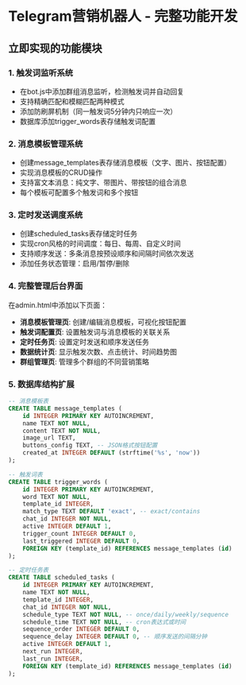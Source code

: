 # Telegram营销机器人 - 完整功能开发

## 立即实现的功能模块

### 1. 触发词监听系统
- 在bot.js中添加群组消息监听，检测触发词并自动回复
- 支持精确匹配和模糊匹配两种模式
- 添加防刷屏机制（同一触发词5分钟内只响应一次）
- 数据库添加trigger_words表存储触发词配置

### 2. 消息模板管理系统
- 创建message_templates表存储消息模板（文字、图片、按钮配置）
- 实现消息模板的CRUD操作
- 支持富文本消息：纯文字、带图片、带按钮的组合消息
- 每个模板可配置多个触发词和多个按钮

### 3. 定时发送调度系统
- 创建scheduled_tasks表存储定时任务
- 实现cron风格的时间调度：每日、每周、自定义时间
- 支持顺序发送：多条消息按预设顺序和间隔时间依次发送
- 添加任务状态管理：启用/暂停/删除

### 4. 完整管理后台界面
在admin.html中添加以下页面：
- **消息模板管理页**: 创建/编辑消息模板，可视化按钮配置
- **触发词配置页**: 设置触发词与消息模板的关联关系
- **定时任务页**: 设置定时发送和顺序发送任务
- **数据统计页**: 显示触发次数、点击统计、时间趋势图
- **群组管理页**: 管理多个群组的不同营销策略

### 5. 数据库结构扩展
```sql
-- 消息模板表
CREATE TABLE message_templates (
    id INTEGER PRIMARY KEY AUTOINCREMENT,
    name TEXT NOT NULL,
    content TEXT NOT NULL,
    image_url TEXT,
    buttons_config TEXT, -- JSON格式按钮配置
    created_at INTEGER DEFAULT (strftime('%s', 'now'))
);

-- 触发词表
CREATE TABLE trigger_words (
    id INTEGER PRIMARY KEY AUTOINCREMENT,
    word TEXT NOT NULL,
    template_id INTEGER,
    match_type TEXT DEFAULT 'exact', -- exact/contains
    chat_id INTEGER NOT NULL,
    active INTEGER DEFAULT 1,
    trigger_count INTEGER DEFAULT 0,
    last_triggered INTEGER DEFAULT 0,
    FOREIGN KEY (template_id) REFERENCES message_templates (id)
);

-- 定时任务表
CREATE TABLE scheduled_tasks (
    id INTEGER PRIMARY KEY AUTOINCREMENT,
    name TEXT NOT NULL,
    template_id INTEGER,
    chat_id INTEGER NOT NULL,
    schedule_type TEXT NOT NULL, -- once/daily/weekly/sequence
    schedule_time TEXT NOT NULL, -- cron表达式或时间
    sequence_order INTEGER DEFAULT 0,
    sequence_delay INTEGER DEFAULT 0, -- 顺序发送的间隔分钟
    active INTEGER DEFAULT 1,
    next_run INTEGER,
    last_run INTEGER,
    FOREIGN KEY (template_id) REFERENCES message_templates (id)
);